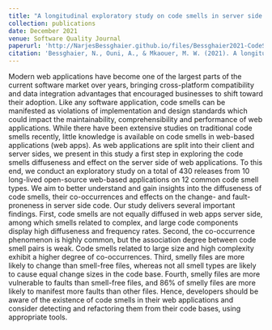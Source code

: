 ```yaml
---
title: "A longitudinal exploratory study on code smells in server side web applications"
collection: publications
date: December 2021
venue: Software Quality Journal
paperurl: 'http://NarjesBessghaier.github.io/files/Bessghaier2021-CodeSmells.pdf'
citation: 'Bessghaier, N., Ouni, A., & Mkaouer, M. W. (2021). A longitudinal exploratory study on code smells in server side web applications. Software Quality Journal, 29, 901-941.'
---
```

Modern web applications have become one of the largest parts of the current software market over years, bringing cross-platform compatibility and data integration advantages that encouraged businesses to shift toward their adoption. Like any software application, code smells can be manifested as violations of implementation and design standards which could impact the maintainability, comprehensibility and performance of web applications. While there have been extensive studies on traditional code smells recently, little knowledge is available on code smells in web-based applications (web apps). As web applications are split into their client and server sides, we present in this study a first step in exploring the code smells diffuseness and effect on the server side of web applications. To this end, we conduct an exploratory study on a total of 430 releases from 10 long-lived open-source web-based applications on 12 common code smell types. We aim to better understand and gain insights into the diffuseness of code smells, their co-occurrences and effects on the change- and fault-proneness in server side code. Our study delivers several important findings. First, code smells are not equally diffused in web apps server side, among which smells related to complex, and large code components display high diffuseness and frequency rates. Second, the co-occurrence phenomenon is highly common, but the association degree between code smell pairs is weak. Code smells related to large size and high complexity exhibit a higher degree of co-occurrences. Third, smelly files are more likely to change than smell-free files, whereas not all smell types are likely to cause equal change sizes in the code base. Fourth, smelly files are more vulnerable to faults than smell-free files, and 86% of smelly files are more likely to manifest more faults than other files. Hence, developers should be aware of the existence of code smells in their web applications and consider detecting and refactoring them from their code bases, using appropriate tools.
